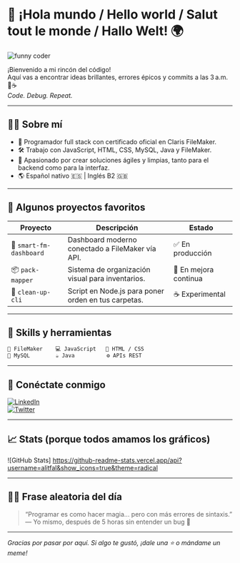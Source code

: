 # 🎉 ¡Hola mundo / Hello world / Salut tout le monde / Hallo Welt! 🌍

![funny coder](https://media.giphy.com/media/13HgwGsXF0aiGY/giphy.gif)

¡Bienvenido a mi rincón del código!  
Aquí vas a encontrar ideas brillantes, errores épicos y commits a las 3 a.m. 🌙☕  
*Code. Debug. Repeat.*

---

## 👨‍💻 Sobre mí

- 🧠 Programador full stack con certificado oficial en Claris FileMaker.
- 🛠 Trabajo con JavaScript, HTML, CSS, MySQL, Java y FileMaker.
- 🧪 Apasionado por crear soluciones ágiles y limpias, tanto para el backend como para la interfaz.
- 🌎 Español nativo 🇪🇸 | Inglés B2 🇬🇧

---

## 📂 Algunos proyectos favoritos

| Proyecto              | Descripción                                              | Estado       |
|-----------------------|----------------------------------------------------------|--------------|
| 🧠 `smart-fm-dashboard` | Dashboard moderno conectado a FileMaker vía API.       | ✅ En producción |
| 📦 `pack-mapper`       | Sistema de organización visual para inventarios.        | 🚧 En mejora continua |
| 🧼 `clean-up-cli`       | Script en Node.js para poner orden en tus carpetas.     | ☕ Experimental |

---

## 🧩 Skills y herramientas

```txt
💾 FileMaker    💻 JavaScript   🎨 HTML / CSS
🐬 MySQL        ☕ Java          ⚙️ APIs REST
```

---

## 🔗 Conéctate conmigo

[![LinkedIn](https://img.shields.io/badge/LinkedIn-blue?style=flat&logo=linkedin&logoColor=white)](https://www.linkedin.com/in/alitago)  
[![Twitter](https://img.shields.io/badge/X-black?style=flat&logo=twitter&logoColor=white)](https://x.com/alitago)

---
## 📈 Stats (porque todos amamos los gráficos)

![GitHub Stats]
https://github-readme-stats.vercel.app/api?username=alitfal&show_icons=true&theme=radical

---

## 🧙‍♂️ Frase aleatoria del día

> “Programar es como hacer magia... pero con más errores de sintaxis.”  
> — Yo mismo, después de 5 horas sin entender un bug 🐛

---

_Gracias por pasar por aquí. Si algo te gustó, ¡dale una ⭐ o mándame un meme!_
